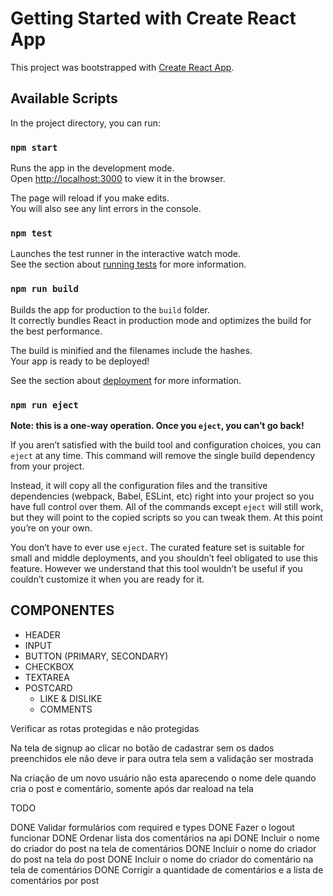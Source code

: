 # Getting Started with Create React App

This project was bootstrapped with [Create React App](https://github.com/facebook/create-react-app).

## Available Scripts

In the project directory, you can run:

### `npm start`

Runs the app in the development mode.\
Open [http://localhost:3000](http://localhost:3000) to view it in the browser.

The page will reload if you make edits.\
You will also see any lint errors in the console.

### `npm test`

Launches the test runner in the interactive watch mode.\
See the section about [running tests](https://facebook.github.io/create-react-app/docs/running-tests) for more information.

### `npm run build`

Builds the app for production to the `build` folder.\
It correctly bundles React in production mode and optimizes the build for the best performance.

The build is minified and the filenames include the hashes.\
Your app is ready to be deployed!

See the section about [deployment](https://facebook.github.io/create-react-app/docs/deployment) for more information.

### `npm run eject`

**Note: this is a one-way operation. Once you `eject`, you can’t go back!**

If you aren’t satisfied with the build tool and configuration choices, you can `eject` at any time. This command will remove the single build dependency from your project.

Instead, it will copy all the configuration files and the transitive dependencies (webpack, Babel, ESLint, etc) right into your project so you have full control over them. All of the commands except `eject` will still work, but they will point to the copied scripts so you can tweak them. At this point you’re on your own.

You don’t have to ever use `eject`. The curated feature set is suitable for small and middle deployments, and you shouldn’t feel obligated to use this feature. However we understand that this tool wouldn’t be useful if you couldn’t customize it when you are ready for it.

## COMPONENTES

- HEADER
- INPUT
- BUTTON (PRIMARY, SECONDARY)
- CHECKBOX
- TEXTAREA
- POSTCARD
  - LIKE & DISLIKE
  - COMMENTS

Verificar as rotas protegidas e não protegidas

Na tela de signup ao clicar no botão de cadastrar sem os dados preenchidos ele não deve ir para outra tela sem a validação ser mostrada

Na criação de um novo usuário não esta aparecendo o nome dele quando cria o post e comentário, somente após dar reaload na tela

TODO

DONE Validar formulários com required e types
DONE Fazer o logout funcionar
DONE Ordenar lista dos comentários na api
DONE Incluir o nome do criador do post na tela de comentários
DONE Incluir o nome do criador do post na tela do post
DONE Incluir o nome do criador do comentário na tela de comentários
DONE Corrigir a quantidade de comentários e a lista de comentários por post
